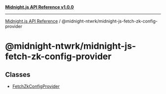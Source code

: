 [**Midnight.js API Reference v1.0.0**](../../README.md)

***

[Midnight.js API Reference](../../packages.md) / @midnight-ntwrk/midnight-js-fetch-zk-config-provider

# @midnight-ntwrk/midnight-js-fetch-zk-config-provider

## Classes

- [FetchZkConfigProvider](classes/FetchZkConfigProvider.md)
